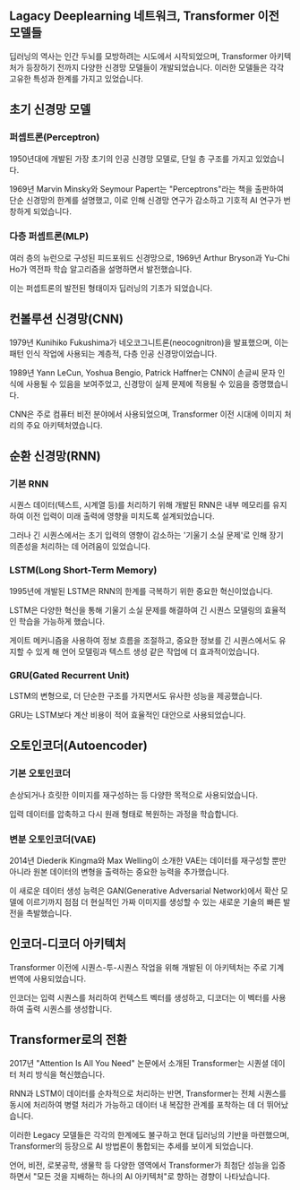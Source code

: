 ## Lagacy Deeplearning 네트워크, Transformer 이전 모델들

딥러닝의 역사는 인간 두뇌를 모방하려는 시도에서 시작되었으며, Transformer 아키텍처가 등장하기 전까지 다양한 신경망 모델들이 개발되었습니다. 이러한 모델들은 각각 고유한 특성과 한계를 가지고 있었습니다.

## 초기 신경망 모델

### 퍼셉트론(Perceptron)

1950년대에 개발된 가장 초기의 인공 신경망 모델로, 단일 층 구조를 가지고 있었습니다. 

1969년 Marvin Minsky와 Seymour Papert는 "Perceptrons"라는 책을 출판하여 단순 신경망의 한계를 설명했고, 이로 인해 신경망 연구가 감소하고 기호적 AI 연구가 번창하게 되었습니다.

### 다층 퍼셉트론(MLP)

여러 층의 뉴런으로 구성된 피드포워드 신경망으로, 1969년 Arthur Bryson과 Yu-Chi Ho가 역전파 학습 알고리즘을 설명하면서 발전했습니다. 

이는 퍼셉트론의 발전된 형태이자 딥러닝의 기초가 되었습니다.

## 컨볼루션 신경망(CNN)

1979년 Kunihiko Fukushima가 네오코그니트론(neocognitron)을 발표했으며, 이는 패턴 인식 작업에 사용되는 계층적, 다층 인공 신경망이었습니다. 

1989년 Yann LeCun, Yoshua Bengio, Patrick Haffner는 CNN이 손글씨 문자 인식에 사용될 수 있음을 보여주었고, 신경망이 실제 문제에 적용될 수 있음을 증명했습니다.

CNN은 주로 컴퓨터 비전 분야에서 사용되었으며, Transformer 이전 시대에 이미지 처리의 주요 아키텍처였습니다.

## 순환 신경망(RNN)

### 기본 RNN

시퀀스 데이터(텍스트, 시계열 등)를 처리하기 위해 개발된 RNN은 내부 메모리를 유지하여 이전 입력이 미래 출력에 영향을 미치도록 설계되었습니다. 

그러나 긴 시퀀스에서는 초기 입력의 영향이 감소하는 '기울기 소실 문제'로 인해 장기 의존성을 처리하는 데 어려움이 있었습니다.

### LSTM(Long Short-Term Memory)

1995년에 개발된 LSTM은 RNN의 한계를 극복하기 위한 중요한 혁신이었습니다. 

LSTM은 다양한 혁신을 통해 기울기 소실 문제를 해결하여 긴 시퀀스 모델링의 효율적인 학습을 가능하게 했습니다.

게이트 메커니즘을 사용하여 정보 흐름을 조절하고, 중요한 정보를 긴 시퀀스에서도 유지할 수 있게 해 언어 모델링과 텍스트 생성 같은 작업에 더 효과적이었습니다.

### GRU(Gated Recurrent Unit)

LSTM의 변형으로, 더 단순한 구조를 가지면서도 유사한 성능을 제공했습니다.

GRU는 LSTM보다 계산 비용이 적어 효율적인 대안으로 사용되었습니다.

## 오토인코더(Autoencoder)

### 기본 오토인코더

손상되거나 흐릿한 이미지를 재구성하는 등 다양한 목적으로 사용되었습니다. 

입력 데이터를 압축하고 다시 원래 형태로 복원하는 과정을 학습합니다.

### 변분 오토인코더(VAE)

2014년 Diederik Kingma와 Max Welling이 소개한 VAE는 데이터를 재구성할 뿐만 아니라 원본 데이터의 변형을 출력하는 중요한 능력을 추가했습니다. 

이 새로운 데이터 생성 능력은 GAN(Generative Adversarial Network)에서 확산 모델에 이르기까지 점점 더 현실적인 가짜 이미지를 생성할 수 있는 새로운 기술의 빠른 발전을 촉발했습니다.

## 인코더-디코더 아키텍처

Transformer 이전에 시퀀스-투-시퀀스 작업을 위해 개발된 이 아키텍처는 주로 기계 번역에 사용되었습니다. 

인코더는 입력 시퀀스를 처리하여 컨텍스트 벡터를 생성하고, 디코더는 이 벡터를 사용하여 출력 시퀀스를 생성합니다.

## Transformer로의 전환

2017년 "Attention Is All You Need" 논문에서 소개된 Transformer는 시퀀셜 데이터 처리 방식을 혁신했습니다. 

RNN과 LSTM이 데이터를 순차적으로 처리하는 반면, Transformer는 전체 시퀀스를 동시에 처리하여 병렬 처리가 가능하고 데이터 내 복잡한 관계를 포착하는 데 더 뛰어났습니다.

이러한 Legacy 모델들은 각각의 한계에도 불구하고 현대 딥러닝의 기반을 마련했으며, Transformer의 등장으로 AI 방법론이 통합되는 추세를 보이게 되었습니다. 

언어, 비전, 로봇공학, 생물학 등 다양한 영역에서 Transformer가 최첨단 성능을 입증하면서 "모든 것을 지배하는 하나의 AI 아키텍처"로 향하는 경향이 나타났습니다.

